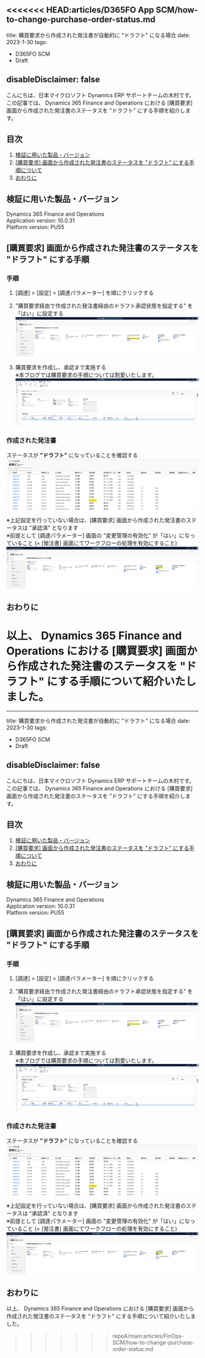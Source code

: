 <<<<<<< HEAD:articles/D365FO App SCM/how-to-change-purchase-order-status.md
---
title: 購買要求から作成された発注書が自動的に "ドラフト" になる場合
date: 2023-1-30
tags:
  - D365FO SCM
  - Draft

disableDisclaimer: false
---

こんにちは、日本マイクロソフト Dynamics ERP サポートチームの木村です。  
この記事では、 Dynamics 365 Finance and Operations における [購買要求] 画面から作成された発注書のステータスを "ドラフト" にする手順を紹介します。

<!-- more -->
## 目次

1. [検証に用いた製品・バージョン](#anchor-version)
2. [[購買要求] 画面から作成された発注書のステータスを "ドラフト" にする手順について](#how-to-update-postatus)
3. [おわりに](#anchor-finish)

<a id='anchor-version'></a>

## 検証に用いた製品・バージョン
Dynamics 365 Finance and Operations      
Application version: 10.0.31   
Platform version: PU55  

<a id='how-to-update-postatus'></a>
## [購買要求] 画面から作成された発注書のステータスを **"ドラフト"** にする手順
### 手順
1. [調達] > [設定] > [調達パラメーター] を順にクリックする
2. "購買要求経由で作成された発注書経由のドラフト承認状態を指定する" を 「はい」に設定する
![](./how-to-change-purchase-order-status/step1.png)

3. 購買要求を作成し、承認まで実施する  
※本ブログでは購買要求の手順については割愛いたします。
![](./how-to-change-purchase-order-status/step2.png)

### **作成された発注書**  
ステータスが **"ドラフト"** になっていることを確認する
![](./how-to-change-purchase-order-status/step4.png)

 ※上記設定を行っていない場合は、[購買要求] 画面から作成された発注書のステータスは "承認済" となります  
 ※前提として [調達パラメーター] 画面の "変更管理の有効化" が「はい」になっていること (= [発注書] 画面にてワークフローの処理を有効にすること)　　
![](./how-to-change-purchase-order-status/step3.png)

<a id='anchor-finish'></a>
---
## おわりに  

以上、 Dynamics 365 Finance and Operations における [購買要求] 画面から作成された発注書のステータスを "ドラフト" にする手順について紹介いたしました。
=======
---
title: 購買要求から作成された発注書が自動的に "ドラフト" になる場合
date: 2023-1-30
tags:
  - D365FO SCM
  - Draft

disableDisclaimer: false
---

こんにちは、日本マイクロソフト Dynamics ERP サポートチームの木村です。  
この記事では、 Dynamics 365 Finance and Operations における [購買要求] 画面から作成された発注書のステータスを "ドラフト" にする手順を紹介します。

<!-- more -->
## 目次

1. [検証に用いた製品・バージョン](#anchor-version)
2. [[購買要求] 画面から作成された発注書のステータスを "ドラフト" にする手順について](#how-to-update-postatus)
3. [おわりに](#anchor-finish)

<a id='anchor-version'></a>

## 検証に用いた製品・バージョン
Dynamics 365 Finance and Operations      
Application version: 10.0.31   
Platform version: PU55  

<a id='how-to-update-postatus'></a>
## [購買要求] 画面から作成された発注書のステータスを **"ドラフト"** にする手順
### 手順
1. [調達] > [設定] > [調達パラメーター] を順にクリックする
2. "購買要求経由で作成された発注書経由のドラフト承認状態を指定する" を 「はい」に設定する
![](./how-to-change-purchase-order-status/step1.png)

3. 購買要求を作成し、承認まで実施する  
※本ブログでは購買要求の手順については割愛いたします。
![](./how-to-change-purchase-order-status/step2.png)

### **作成された発注書**  
ステータスが **"ドラフト"** になっていることを確認する
![](./how-to-change-purchase-order-status/step4.png)

 ※上記設定を行っていない場合は、[購買要求] 画面から作成された発注書のステータスは "承認済" となります  
 ※前提として [調達パラメーター] 画面の "変更管理の有効化" が「はい」になっていること (= [発注書] 画面にてワークフローの処理を有効にすること)　　
![](./how-to-change-purchase-order-status/step3.png)

<a id='anchor-finish'></a>
---
## おわりに  

以上、 Dynamics 365 Finance and Operations における [購買要求] 画面から作成された発注書のステータスを "ドラフト" にする手順について紹介いたしました。
>>>>>>> repoA/main:articles/FinOps-SCM/how-to-change-purchase-order-status.md

